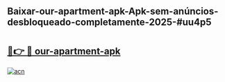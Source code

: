 ## Baixar-our-apartment-apk-Apk-sem-anúncios-desbloqueado-completamente-2025-#uu4p5

# <h2><a href="https://ainizakaria.my?title=our-apartment-apk&ref=22M">🔗👉 🔴 our-apartment-apk</a></h2>

[![acn](https://github.com/user-attachments/assets/0f9c940e-d8b0-45ae-aac7-cd30a18b3e1c)](https://ainizakaria.my?title=our-apartment-apk&ref=22M)


